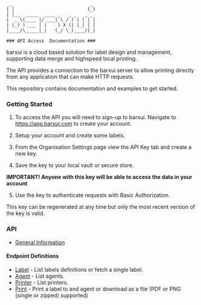 ```
 _                             _ 
| |                           (_)
| |__  _____  ____ _   _ _   _ _ 
|  _ \(____ |/ ___| \ / ) | | | |
| |_) ) ___ | |    ) X (| |_| | |
|____/\_____|_|   (_/ \_)____/|_|

### API Access  Documentation ###
```

barxui is a cloud based solution for label design and management, supporting data merge and highspeed local printing.

The API provides a connection to the barxui server to allow printing directly from any application that can make HTTP requests.

This repository contains documentation and examples to get started.

### Getting Started

1. To access the API you will need to sign-up to barxui.  Navigate to https://app.barxui.com to create your account.

2. Setup your account and create some labels.

3. From the Organisation Settings page view the API Key tab and create a new key.

4. Save the key to your local vault or secure store.

__IMPORTANT! Anyone with this key will be able to access the data in your account__

5. Use the key to authenticate requests with Basic Authorization.

This key can be regenerated at any time but only the most recent version of the key is valid.

### API

* [General Information](/api/general.md)

#### Endpoint Definitions

* [Label](/api/label.md)        - List labels definitions or fetch a single label.
* [Agent](/api/agent.md)        - List agents.
* [Printer](/api/printer.md)    - List printers.
* [Print](/api/print.md)        - Print a label to and agent or download as a file (PDF or PNG (single or zipped) supported)
